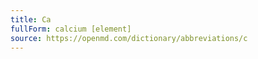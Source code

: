 ```yaml
---
title: Ca
fullForm: calcium [element]
source: https://openmd.com/dictionary/abbreviations/c
---
```

